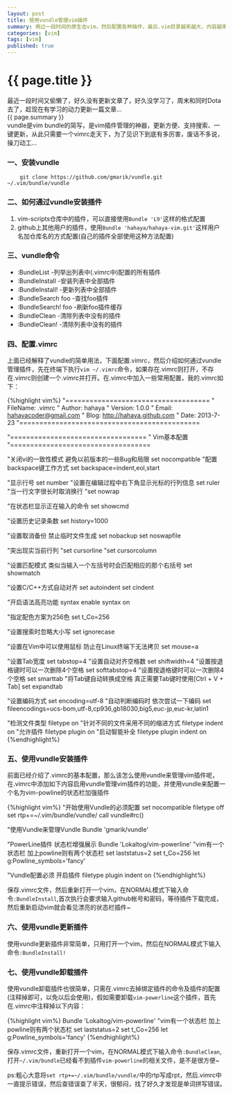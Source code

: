 ```yaml
---
layout: post
title: 使用vundle管理vim插件
summary: 用过一段时间的原生态vim，然后配置各种插件，最后.vim目录越来越大，内容越来越多，很杂很乱，管理起来非常麻烦，后来偶遇vim插件管理神器vundle，于是就重新折腾了一下vim配置，接下来就有了本文~
categories: [vim]
tags: [vim]
published: true
---
```


# {{ page.title }} #
最近一段时间又偷懒了，好久没有更新文章了，好久没学习了，周末和同时Dota去了，趁现在有学习的动力更新一篇文章...  
{{ page.summary }}  
vundle是vim bundle的简写，是vim插件管理的神器，更新方便、支持搜索、一键更新，从此只需要一个vimrc走天下，为了见识下到底有多厉害，废话不多说，操刀动工...



### 一、安装vundle ###
		
		git clone https://github.com/gmarik/vundle.git ~/.vim/bundle/vundle

### 二、如何通过vundle安装插件 ###
1. vim-scripts仓库中的插件，可以直接使用`Bundle 'L9'`这样的格式配置  
2. github上其他用户的插件，使用`Bundle 'hahaya/hahaya-vim.git'`这样用户名加仓库名的方式配置(自己的插件全部使用这种方法配置)  

### 三、vundle命令 ###
- :BundleList			-列举出列表中(.vimrc中)配置的所有插件
- :BundleInstall		-安装列表中全部插件
- :BundleInstall!		-更新列表中全部插件
- :BundleSearch foo		-查找foo插件
- :BundleSearch! foo		-刷新foo插件缓存
- :BundleClean			-清除列表中没有的插件
- :BundleClean!			-清除列表中没有的插件

### 四、配置.vimrc ###
上面已经解释了vundle的简单用法，下面配置.vimrc，然后介绍如何通过vundle管理插件，先在终端下执行`vim ~/.vimrc`命令，如果存在.vimrc则打开，不存在.vimrc则创建一个.vimrc并打开。在.vimrc中加入一些常用配置，我的.vimrc如下：  

{%highlight vim%}
"====================================
"    FileName:	.vimrc
"    Author: 	hahaya
"    Version:	1.0.0
"    Email:	hahayacoder@gmail.com
"    Blog:	http://hahaya.github.com
"    Date:	2013-7-23
"=============================================



"==================================
"    Vim基本配置
"===================================

"关闭vi的一致性模式 避免以前版本的一些Bug和局限
set nocompatible
"配置backspace键工作方式
set backspace=indent,eol,start

"显示行号
set number
"设置在编辑过程中右下角显示光标的行列信息
set ruler
"当一行文字很长时取消换行
"set nowrap

"在状态栏显示正在输入的命令
set showcmd

"设置历史记录条数
set history=1000

"设置取消备份 禁止临时文件生成
set nobackup
set noswapfile

"突出现实当前行列
"set cursorline
"set cursorcolumn

"设置匹配模式 类似当输入一个左括号时会匹配相应的那个右括号
set showmatch

"设置C/C++方式自动对齐
set autoindent
set cindent

"开启语法高亮功能
syntax enable
syntax on

"指定配色方案为256色
set t_Co=256

"设置搜索时忽略大小写
set ignorecase

"设置在Vim中可以使用鼠标 防止在Linux终端下无法拷贝
set mouse=a

"设置Tab宽度
set tabstop=4
"设置自动对齐空格数
set shiftwidth=4
"设置按退格键时可以一次删除4个空格
set softtabstop=4
"设置按退格键时可以一次删除4个空格
set smarttab
"将Tab键自动转换成空格 真正需要Tab键时使用[Ctrl + V + Tab]
set expandtab

"设置编码方式
set encoding=utf-8
"自动判断编码时 依次尝试一下编码
set fileencodings=ucs-bom,utf-8,cp936,gb18030,big5,euc-jp,euc-kr,latin1



"检测文件类型
filetype on
"针对不同的文件采用不同的缩进方式
filetype indent on
"允许插件
filetype plugin on
"启动智能补全
filetype plugin indent on
{%endhighlight%}

### 五、使用vundle安装插件 ###
前面已经介绍了.vimrc的基本配置，那么该怎么使用vundle来管理vim插件呢，在.vimrc中添加如下内容启用vundle管理vim插件的功能，并使用vundle来配置一个名为vim-powline的状态栏加强插件  

{%highlight vim%}
"开始使用Vundle的必须配置
set nocompatible
filetype off
set rtp+=~/.vim/bundle/vundle/
call vundle#rc()

"使用Vundle来管理Vundle
Bundle 'gmarik/vundle'

"PowerLine插件 状态栏增强展示
Bundle 'Lokaltog/vim-powerline'
"vim有一个状态栏 加上powline则有两个状态栏
set laststatus=2
set t_Co=256
let g:Powline_symbols='fancy'

"Vundle配置必须 开启插件
filetype plugin indent on
{%endhighlight%}  

保存.vimrc文件，然后重新打开一个vim，在NORMAL模式下输入命令`:BundleInstall`,首次执行会要求输入github帐号和密码，等待插件下载完成，然后重新启动vim就会看见漂亮的状态栏插件~  

### 六、使用vundle更新插件 ###
使用vundle更新插件非常简单，只用打开一个vim，然后在NORMAL模式下输入命令`:BundleInstall!`  

### 七、使用vundle卸载插件 ###
使用vundle卸载插件也很简单，只需在.vimrc去掉绑定插件的命令及插件的配置(注释掉即可，以免以后会使用)，假如需要卸载`vim-powerline`这个插件，首先在.vimrc中注释掉以下内容：  

{%highlight vim%}
Bundle 'Lokaltog/vim-powerline'
"vim有一个状态栏 加上powline则有两个状态栏
set laststatus=2
set t_Co=256
let g:Powline_symbols='fancy'
{%endhighlight%}

保存.vimrc文件，重新打开一个vim，在NORMAL模式下输入命令`:BundleClean`,打开`~/.vim/bundle`已经看不到插件`vim-powerline`的相关文件，是不是很方便~  


ps:粗心大意将`set rtp+=~/.vim/bundle/vundle/`中的rtp写成rpt，然后.vimrc中一直提示错误，然后查错误查了半天，很郁闷，找了好久才发现是单词拼写错误。
